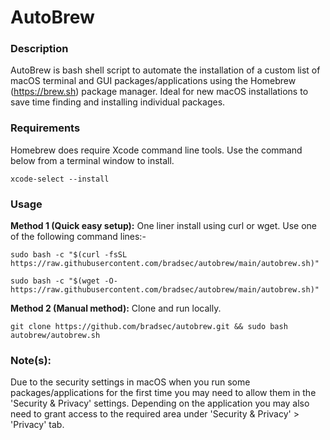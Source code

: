 # AutoBrew

### Description

AutoBrew is bash shell script to automate the installation of a custom list of macOS terminal and GUI packages/applications using the Homebrew (https://brew.sh) package manager. Ideal for new macOS installations to save time finding and installing individual packages.

### Requirements

Homebrew does require Xcode command line tools. Use the command below from a terminal window to install.

`xcode-select --install`

### Usage 

**Method 1 (Quick easy setup):** One liner install using curl or wget. Use one of the following command lines:-  

`sudo bash -c "$(curl -fsSL https://raw.githubusercontent.com/bradsec/autobrew/main/autobrew.sh)"`
  
`sudo bash -c "$(wget -O- https://raw.githubusercontent.com/bradsec/autobrew/main/autobrew.sh)"`
  
**Method 2 (Manual method):** Clone and run locally.

`git clone https://github.com/bradsec/autobrew.git && sudo bash autobrew/autobrew.sh`

### Note(s):

Due to the security settings in macOS when you run some packages/applications for the first time you may need to allow them in the 'Security & Privacy' settings. Depending on the application you may also need to grant access to the required area under 'Security & Privacy' > 'Privacy' tab.
